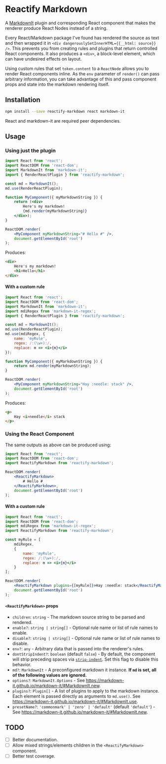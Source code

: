 Reactify Markdown
=================

A [MarkdownIt](https://github.com/markdown-it/markdown-it) plugin and corresponding React component that makes the
renderer produce React Nodes instead of a string.

Every React/Markdown package I've found has rendered the source as text and then wrapped it in 
`<div dangerouslySetInnerHTML={{__html: source}} />`.  This prevents you from creating rules and plugins that return
controlled React components.  It also produces a `<div>`, a block-level element, which can have undesired effects on layout.

Using custom rules that set `token.content` to a `ReactNode` allows you to render React components inline.  As the `env`
parameter of `render()` can pass arbitrary information, you can take advantage of this and pass component props and
state into the markdown rendering itself.

Installation
------------

```bash
npm install --save reactify-markdown react markdown-it
```

React and markdown-it are required peer dependencies.

Usage
-----

### Using just the plugin

```jsx
import React from 'react';
import ReactDOM from 'react-dom';
import MarkdownIt from 'markdown-it';
import { RenderReactPlugin } from 'reactify-markdown';

const md = MarkdownIt();
md.use(RenderReactPlugin);

function MyComponent({ myMarkdownString }) { 
    return (<div>
        Here's my markdown!
        {md.render(myMarkdownString)}
    </div>);
}

ReactDOM.render(
    <MyComponent myMarkdownString="# Hello #" />, 
    document.getElementById('root')
);
```

Produces:

```html
<div>
    Here's my markdown!
    <h1>Hello</h1>
</div>
```

#### With a custom rule ####

```jsx
import React from 'react';
import ReactDOM from 'react-dom';
import MarkdownIt from 'markdown-it';
import mdiRegex from 'markdown-it-regex';
import { RenderReactPlugin } from 'reactify-markdown';

const md = MarkdownIt();
md.use(RenderReactPlugin);
md.use(mdiRegex, {
    name: 'myRule',
    regex: /:(\w+):/,
    replace: m => <i>{m}</i>
});

function MyComponent({ myMarkdownString }) { 
    return md.render(myMarkdownString);
}

ReactDOM.render(
    <MyComponent myMarkdownString="Hay :needle: stack" />, 
    document.getElementById('root')
);
```

Produces:

```html
<p>
    Hay <i>needle</i> stack
</p>
```

### Using the React Component ###

The same outputs as above can be produced using:

```jsx
import React from 'react';
import ReactDOM from 'react-dom';
import ReactifyMarkdown from 'reactify-markdown';

ReactDOM.render(
    <ReactifyMarkdown>
        # Hello #
    </ReactifyMarkdown>,
    document.getElementById('root')
);
```

#### With a custom rule ####

```jsx
import React from 'react';
import ReactDOM from 'react-dom';
import mdiRegex from 'markdown-it-regex';
import ReactifyMarkdown from 'reactify-markdown';

const myRule = [
    mdiRegex, 
    {
        name: 'myRule',
        regex: /:(\w+):/,
        replace: m => <i>{m}</i>
    }
];

ReactDOM.render(
    <ReactifyMarkdown plugins={[myRule]}>Hay :needle: stack</ReactifyMarkdown>,
    document.getElementById('root')
);
```

#### `<ReactifyMarkdown>` props ####

*   `children`: `string` - The markdown source string to be parsed and rendered.
*   `enable?`: `string | string[]` - Optional rule name or list of rule names to enable.
*   `disable?`: `string | string[]` - Optional rule name or list of rule names to disable.
*   `env?`: `any` - Arbitrary data that is passed into the renderer's rules.
*   `dontStripIndent?`: `boolean` (default `false`) - By default, the component will strip preceding spaces via
    [`strip-indent`](https://github.com/sindresorhus/strip-indent).  Set this flag to disable this behavior.
*   `md?`: `MarkdownIt` - A preconfigured markdown it instance.  **If `md` is set, all of the following values are
    ignored.**
*   `options?`: `MarkdownIt.Options` - See https://markdown-it.github.io/markdown-it/#MarkdownIt.new.
*   `plugins?`: `Plugin[]` - A list of plugins to apply to the markdown instance.  Each element is passed directly as
    arguments to `md.use()`.  See https://markdown-it.github.io/markdown-it/#MarkdownIt.use.
*   `presetName?`: `'commonmark' | 'zero' | 'default'` (default `'default'`) - See https://markdown-it.github.io/markdown-it/#MarkdownIt.new.

TODO
----

* [ ] Better documentation.
* [ ] Allow mixed strings/elements children in the `<ReactifyMarkdown>` component.
* [ ] Better test coverage.
